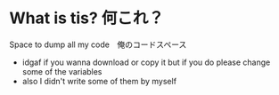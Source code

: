 # What is tis? 何これ？
Space to dump all my code　俺のコードスペース
* idgaf if you wanna download or copy it but if you do please change some of the variables
* also I didn't write some of them by myself
